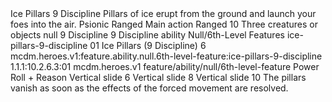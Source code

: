 <ability>
  <name>Ice Pillars</name>
  <cost>9 Discipline</cost>
  <flavor>Pillars of ice erupt from the ground and launch your foes into the air.</flavor>
  <keywords>
    <keyword>Psionic</keyword>
    <keyword>Ranged</keyword>
  </keywords>
  <type>Main action</type>
  <distance>Ranged 10</distance>
  <target>Three creatures or objects</target>
  <metadata>
    <class>null</class>
    <cost>9 Discipline</cost>
    <cost_amount>9</cost_amount>
    <cost_resource>Discipline</cost_resource>
    <feature_type>ability</feature_type>
    <file_dpath>Null/6th-Level Features</file_dpath>
    <item_id>ice-pillars-9-discipline</item_id>
    <item_index>01</item_index>
    <item_name>Ice Pillars (9 Discipline)</item_name>
    <level>6</level>
    <scc>mcdm.heroes.v1:feature.ability.null.6th-level-feature:ice-pillars-9-discipline</scc>
    <scdc>1.1.1:10.2.6.3:01</scdc>
    <source>mcdm.heroes.v1</source>
    <type>feature/ability/null/6th-level-feature</type>
  </metadata>
  <effects>
    <effect type="roll">
      <roll>Power Roll + Reason</roll>
      <t1>Vertical slide 6</t1>
      <t2>Vertical slide 8</t2>
      <t3>Vertical slide 10</t3>
    </effect>
    <effect type="mundane">The pillars vanish as soon as the effects of the forced movement are resolved.</effect>
  </effects>
</ability>
